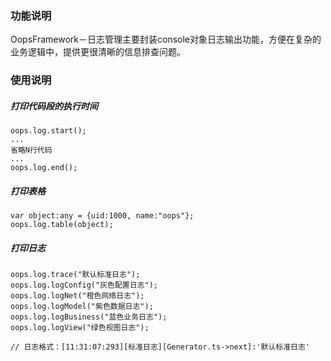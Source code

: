 ### 功能说明
OopsFramework－日志管理主要封装console对象日志输出功能，方便在复杂的业务逻辑中，提供更很清晰的信息排查问题。

### 使用说明
##### 打印代码段的执行时间
```
oops.log.start();
...
省略N行代码
...
oops.log.end();
```

##### 打印表格
```
var object:any = {uid:1000, name:"oops"};
oops.log.table(object);
```

##### 打印日志
```
oops.log.trace("默认标准日志");
oops.log.logConfig("灰色配置日志");
oops.log.logNet("橙色网络日志");
oops.log.logModel("紫色数据日志");
oops.log.logBusiness("蓝色业务日志");
oops.log.logView("绿色视图日志");

// 日志格式：[11:31:07:293][标准日志][Generator.ts->next]:'默认标准日志'
```